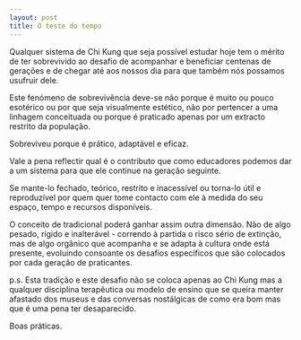 ```yaml
---
layout: post
title: O teste do tempo
--- 
```

Qualquer sistema de Chi Kung que seja possível estudar hoje tem o mérito de ter sobrevivido ao desafio de acompanhar e beneficiar centenas de gerações e de chegar até aos nossos dia para que também nós possamos usufruir dele. 

Este fenómeno de sobrevivência deve-se não porque é muito ou pouco esotérico ou por que seja visualmente estético, não por pertencer a uma linhagem conceituada ou porque é praticado apenas por um extracto restrito da população.

Sobreviveu porque é prático, adaptável e eficaz. 

Vale a pena reflectir qual é o contributo que como educadores podemos dar a um sistema para que ele continue na geração seguinte. 

Se mante-lo fechado, teórico, restrito e inacessível ou torna-lo útil e reproduzível por quem quer tome contacto com ele à medida do seu espaço, tempo e recursos disponíveis. 

O conceito de tradicional poderá ganhar assim outra dimensão. Não de algo pesado, rígido e inalterável - correndo à partida o risco sério de extinção, mas de algo orgânico que acompanha e se adapta à cultura onde está presente, evoluindo consoante os desafios específicos que são colocados por cada geração de praticantes.

p.s. Esta tradição e este desafio não se coloca apenas ao Chi Kung mas a qualquer disciplina terapêutica ou modelo de ensino que se queira manter afastado dos museus e das conversas nostálgicas de como era bom mas que é uma pena ter desaparecido.    

Boas práticas. 
